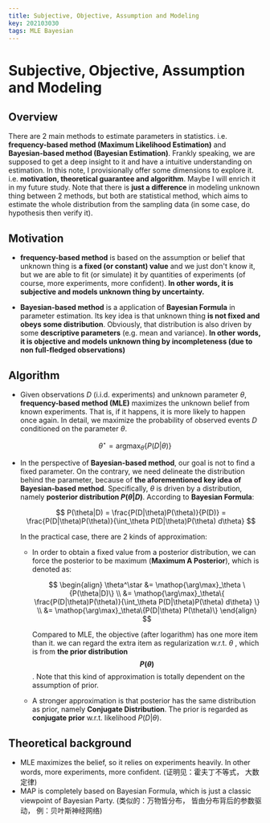 ```yaml
---
title: Subjective, Objective, Assumption and Modeling
key: 202103030
tags: MLE Bayesian
---
```


# Subjective, Objective, Assumption and Modeling

## Overview

There are 2 main methods to estimate parameters in statistics. i.e. **frequency-based method (Maximum Likelihood Estimation)** and **Bayesian-based method (Bayesian Estimation)**. Frankly speaking, we are supposed to get a deep insight to it and have a intuitive understanding on estimation. In this note, I provisionally offer some dimensions to explore it. i.e. **motivation, theoretical guarantee and algorithm**. Maybe I will enrich it in my future study. Note that there is **just a difference** in modeling unknown thing between 2 methods, but both are statistical method, which aims to estimate the whole distribution from the sampling data (in some case, do hypothesis then verify it).



<!--more-->



## Motivation

- **frequency-based method** is based on the assumption or belief that unknown thing is **a fixed (or constant) value** and we just don't know it, but we are able to fit (or simulate) it by quantities of experiments (of course, more experiments, more confident). **In other words, it is subjective and models unknown thing by uncertainty.**

- **Bayesian-based method** is a application of **Bayesian Formula** in parameter estimation. Its key idea is that unknown thing **is not fixed and obeys some distribution**. Obviously, that distribution is also driven by some **descriptive parameters** (e.g. mean and variance). **In other words, it is objective and models unknown thing by incompleteness (due to non full-fledged observations)**



## Algorithm

- Given observations $D$ (i.i.d. experiments) and unknown parameter $\theta$, **frequency-based method (MLE)** maximizes the unknown belief from known experiments. That is, if it happens, it is more likely to happen once again. In detail, we maximize the probability of observed events $D$ conditioned on the parameter $\theta$.

  

$$
\theta^\star = \mathop{\arg\max}_\theta \{P(D|\theta)\}
$$



- In the perspective of **Bayesian-based method**, our goal is not to find a fixed parameter. On the contrary, we need delineate the distribution behind the parameter, because of **the aforementioned key idea of Bayesian-based method**. Specifically, $\theta$ is driven by a distribution, namely **posterior distribution $P(\theta|D)$**. According to **Bayesian Formula**:
  
  
  $$
  P(\theta|D) = \frac{P(D|\theta)P(\theta)}{P(D)} = \frac{P(D|\theta)P(\theta)}{\int_\theta P(D|\theta)P(\theta) d\theta}
$$
  
  
  In the practical case, there are 2 kinds of approximation:
  
  - In order to obtain a fixed value from a posterior distribution, we can force the posterior to be maximum (**Maximum A Posterior**), which is denoted as:
    
    
    $$
    \begin{align}
  \theta^\star &= \mathop{\arg\max}_\theta \{P(\theta|D)\} \\
    &= \mathop{\arg\max}_\theta\{ \frac{P(D|\theta)P(\theta)}{\int_\theta P(D|\theta)P(\theta) d\theta} \} \\
    &= \mathop{\arg\max}_\theta\{P(D|\theta) P(\theta)\}
    \end{align}
  $$
    
    
    Compared to MLE, the objective (after logarithm) has one more item than it. we can regard the extra item as regularization w.r.t. $\theta$ , which is from **the prior distribution $$P(\theta)$$**. Note that this kind of approximation is totally dependent on the assumption of prior.
    
  - A stronger approximation is that posterior has the same distribution as prior, namely **Conjugate Distribution**. The prior is regarded as **conjugate prior** w.r.t. likelihood $P(D|\theta)$.

## Theoretical background

- MLE maximizes the belief, so it relies on experiments heavily. In other words, more experiments, more confident. (证明见：霍夫丁不等式， 大数定律)
- MAP is completely based on Bayesian Formula, which is just a classic viewpoint of Bayesian Party. (类似的：万物皆分布， 皆由分布背后的参数驱动， 例：贝叶斯神经网络)





